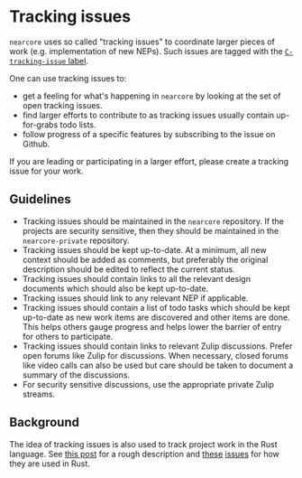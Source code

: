 # Tracking issues

`nearcore` uses so called "tracking issues" to coordinate larger pieces of work
(e.g. implementation of new NEPs).  Such issues are tagged with the
[`C-tracking-issue`
label](https://github.com/near/nearcore/issues?q=is%3Aopen+is%3Aissue+label%3AC-tracking-issue).

One can use tracking issues to:
- get a feeling for what's happening in `nearcore` by looking at the set of
  open tracking issues.
- find larger efforts to contribute to as tracking issues usually contain
  up-for-grabs todo lists.
- follow progress of a specific features by subscribing to the issue on Github.

If you are leading or participating in a larger effort, please create a tracking
issue for your work.

## Guidelines

- Tracking issues should be maintained in the `nearcore` repository.  If the
  projects are security sensitive, then they should be maintained in the
  `nearcore-private` repository.
- Tracking issues should be kept up-to-date.  At a minimum, all new context
  should be added as comments, but preferably the original description should be
  edited to reflect the current status.
- Tracking issues should contain links to all the relevant design documents
  which should also be kept up-to-date.
- Tracking issues should link to any relevant NEP if applicable.
- Tracking issues should contain a list of todo tasks which should be kept
  up-to-date as new work items are discovered and other items are done.  This
  helps others gauge progress and helps lower the barrier of entry for others to
  participate.
- Tracking issues should contain links to relevant Zulip discussions.  Prefer
  open forums like Zulip for discussions.  When necessary, closed forums like
  video calls can also be used but care should be taken to document a summary of
  the discussions.
- For security sensitive discussions, use the appropriate private Zulip streams.

## Background

The idea of tracking issues is also used to track project work in the Rust
language.  See [this
post](https://internals.rust-lang.org/t/how-the-rust-issue-tracker-works/3951)
for a rough description and
[these](https://github.com/rust-lang/rust/issues/101840)
[issues](https://github.com/rust-lang/rust/issues/100717) for how they are used
in Rust.
